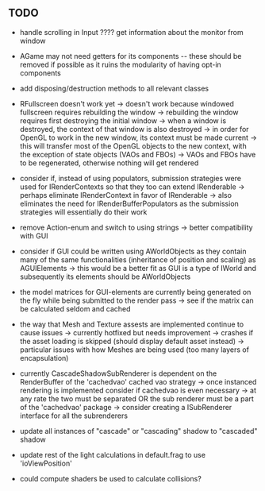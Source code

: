 ## TODO
- handle scrolling in Input
???? get information about the monitor from window
- AGame may not need getters for its components
	-- these should be removed if possible as it ruins the modularity of 
	having opt-in components
- add disposing/destruction methods to all relevant classes
- RFullscreen doesn't work yet
	-> doesn't work because windowed fullscreen requires rebuilding the window
	-> rebuilding the window requires first destroying the initial window
	-> when a window is destroyed, the context of that window is also destroyed
	-> in order for OpenGL to work in the new window, its context must be made
	current
	-> this will transfer most of the OpenGL objects to the new context, with the
	exception of state objects (VAOs and FBOs)
	-> VAOs and FBOs have to be regenerated, otherwise nothing will get rendered
- consider if, instead of using populators, submission strategies were used for
IRenderContexts so that they too can extend IRenderable
	-> perhaps eliminate IRenderContext in favor of IRenderable
	-> also eliminates the need for IRenderBufferPopulators as the submission 
	strategies will essentially do their work
- remove Action-enum and switch to using strings
	-> better compatibility with GUI
- consider if GUI could be written using AWorldObjects as they contain many of the
same functionalities (inheritance of position and scaling) as AGUIElements
	-> this would be a better fit as GUI is a type of IWorld and subsequently
	its elements should be AWorldObjects
- the model matrices for GUI-elements are currently being generated on the fly
while being submitted to the render pass
	-> see if the matrix can be calculated seldom and cached
- the way that Mesh and Texture assests are implemented continue to cause issues
	-> currently hotfixed but needs improvement
	-> crashes if the asset loading is skipped (should display default asset instead)
	-> particular issues with how Meshes are being used (too many layers of 
	encapsulation)
- currently CascadeShadowSubRenderer is dependent on the RenderBuffer of the 'cachedvao'
cached vao strategy
	-> once instanced rendering is implemented consider if cachedvao is even necessary
	-> at any rate the two must be separated OR the sub renderer must be a part of the
	'cachedvao' package
	-> consider creating a ISubRenderer interface for all the subrenderers
- update all instances of "cascade" or "cascading" shadow to "cascaded" shadow
- update rest of the light calculations in default.frag to use 'ioViewPosition'

- could compute shaders be used to calculate collisions?
